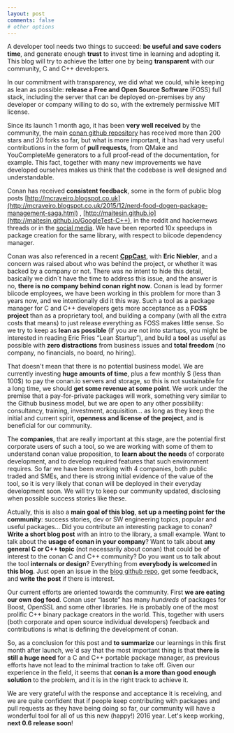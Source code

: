 ```yaml
---
layout: post
comments: false
# other options
---
```


A developer tool needs two things to succeed: **be useful and save coders time**, and generate enough **trust** to invest time in learning and adopting it. This blog will try to achieve the latter one by being **transparent** with our community, C and C++ developers.

In our commitment with transparency, we did what we could, while keeping as lean as possible: **release a Free and Open Source Software** (FOSS) full stack, including the server that can be deployed on-premises by any developer or company willing to do so, with the extremely permissive MIT license.

Since its launch 1 month ago, it has been **very well received** by the community, the main [conan github repository](https://github.com/conan-io/conan) has received more than 200 stars and 20 forks so far, but what is more important, it has had very useful contributions in the form of **pull requests**, from QMake and YouCompleteMe generators to a full proof-read of the documentation, for example. This fact, together with many new improvements we have developed ourselves makes us think that the codebase is well designed and understandable.

Conan has received **consistent feedback**, some in the form of public blog posts [http://mcraveiro.blogspot.co.uk](http://mcraveiro.blogspot.co.uk/2015/12/nerd-food-dogen-package-management-saga.html) , [http://maitesin.github.io](http://maitesin.github.io/GoogleTest-C++), in the reddit and hackernews threads or in the [social media](https://x.com/conan_io). We have been reported 10x speedups in package creation for the same library, with respect to biicode dependency manager.

Conan was also referenced in a recent [**CppCast**](http://cppcast.com/2015/12/eric-niebler/), with **Eric Niebler**, and a concern was raised about who was behind the project, or whether it was backed by a company or not. There was no intent to hide this detail, basically we didn´t have the time to address this issue, and the answer is no, **there is no company behind conan right now**. Conan is lead by former biicode employees, we have been working in this problem for more than 3 years now, and we intentionally did it this way. Such a tool as a package manager for C and C++ developers gets more acceptance as a **FOSS project** than as a proprietary tool, and building a company (with all the extra costs that means) to just release everything as FOSS makes little sense. So we try to keep as **lean as possible** (if you are not into startups, you might be interested in reading Eric Fries “Lean Startup”), and build a **tool** as useful as possible with **zero distractions** from business issues and **total freedom** (no company, no financials, no board, no hiring).

That doesn't mean that there is no potential business model. We are currently investing **huge amounts of time**, plus a few monthly $ (less than 100$) to pay the conan.io servers and storage, so this is not sustainable for a long time, we should **get some revenue at some point**. We work under the premise that a pay-for-private packages will work, something very similar to the Github business model, but we are open to any other possibility: consultancy, training, investment, acquisition… as long as they keep the initial and current spirit, **openness and license of the project**, and is beneficial for our community.

The **companies**, that are really important at this stage, are the potential first corporate users of such a tool, so we are working with some of them to understand conan value proposition, to **learn about the needs** of corporate development, and to develop required features that such environment requires. So far we have been working with 4 companies, both public traded and SMEs, and there is strong initial evidence of the value of the tool, so it is very likely that conan will be deployed in their everyday development soon. We will try to keep our community updated, disclosing when possible success stories like these.

Actually, this is also a **main goal of this blog**, **set up a meeting point for the community**: success stories, dev or SW engineering topics, popular and useful packages… Did you contribute an interesting package to conan? **Write a short blog post** with an intro to the library, a small example. Want to talk about the **usage of conan in your company**? Want to talk about **any general C or C++ topic** (not necessarily about conan) that could be of interest to the conan C and C++ community? Do you want us to talk about the tool **internals or design**? Everything from **everybody is welcomed in this blog**. Just open an issue in the [blog github repo](https://github.com/conan-io/conan-io.github.io), get some feedback, and **write the post** if there is interest.

Our current efforts are oriented towards the community. First **we are eating our own dog food**. Conan user “lasote” has many *hundreds* of packages for Boost, OpenSSL and some other libraries. He is probably one of the most prolific C++ binary package creators in the world. This, together with users (both corporate and open source individual developers) feedback and contributions is what is defining the development of conan.

So, as a conclusion for this post and **to summarize** our learnings in this first month after launch, we`d say that the most important thing is that **there is still a huge need** for a C and C++ portable package manager, as previous efforts have not lead to the minimal traction to take off. Given our experience in the field, it seems that **conan is a more than good enough solution** to the problem, and it is in the right track to achieve it.

We are very grateful with the response and acceptance it is receiving, and we are quite confident that if people keep contributing with packages and pull requests as they have being doing so far, our community will have a wonderful tool for all of us this new (happy!) 2016 year. Let's keep working, **next 0.6 release soon**!



